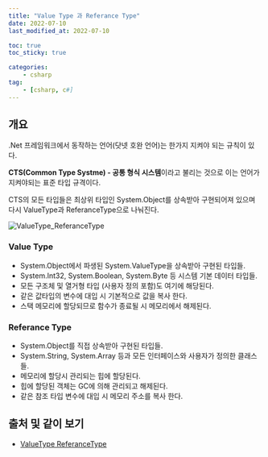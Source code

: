 ```yaml
---
title: "Value Type 과 Referance Type"
date: 2022-07-10
last_modified_at: 2022-07-10

toc: true
toc_sticky: true

categories:
    - csharp
tag:
    - [csharp, c#]
---
```


## 개요
.Net 프레임워크에서 동작하는 언어(닷넷 호완 언어)는 한가지 지켜야 되는 규칙이 있다.    
    
**CTS(Common Type Systme) - 공통 형식 시스템**이라고 불리는 것으로 이는 언어가 지켜야되는 표준 타입 규격이다.  
   
CTS의 모든 타입들은 최상위 타입인 System.Object를 상속받아 구현되어져 있으며 다시 ValueType과 ReferanceType으로 나눠진다.

![ValueType_ReferanceType](https://docs.microsoft.com/ko-kr/dotnet/csharp/programming-guide/types/media/index/value-reference-types-common-type-system.png)

### Value Type
 - System.Object에서 파생된 System.ValueType을 상속받아 구현된 타입들.
 - System.Int32, System.Boolean, System.Byte 등 시스템 기본 데이터 타입들.
 - 모든 구조체 및 열거형 타입 (사용자 정의 포함)도 여기에 해당된다.
 - 같은 값타입의 변수에 대입 시 기본적으로 값을 복사 한다.
 - 스택 메모리에 할당되므로 함수가 종료될 시 메모리에서 해제된다.

### Referance Type
 - System.Object를 직접 상속받아 구현된 타입들.
 - System.String, System.Array 등과 모든 인터페이스와 사용자가 정의한 클래스들.
 - 메모리에 할당시 관리되는 힙에 할당된다.
 - 힙에 할당된 객체는 GC에 의해 관리되고 해제된다.
 - 같은 참조 타입 변수에 대입 시 메모리 주소를 복사 한다.

## 출처 및 같이 보기
- <a href="https://docs.microsoft.com/ko-kr/dotnet/csharp/fundamentals/types/">ValueType ReferanceType</a>
